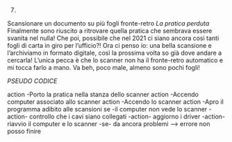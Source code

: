 7.
Scansionare un documento su più fogli fronte-retro
*La pratica perduta*
Finalmente sono riuscito a ritrovare quella pratica che sembrava essere svanita nel nulla! Che poi, possibile che nel 2021 ci siano ancora così tanti fogli di carta in giro per l’ufficio?! Ora ci penso io: una bella scansione e l’archiviamo in formato digitale, così la prossima volta so già dove andare a cercarla! L’unica pecca è che lo scanner non ha il fronte-retro automatico e mi tocca farlo a mano. Va beh, poco male, almeno sono pochi fogli!


*PSEUDO CODICE*


action -Porto la pratica nella stanza dello scanner
action -Accendo computer associato allo scanner
action -Accendo lo scanner
action -Apro il programma adibito alle scansioni
se -il computer non vede lo scanner
-action- controllo che i cavi siano collegati 
-action- aggiorno i driver
-action- riavvio il computer e lo scanner
-se- da ancora problemi --> errore non posso finire
        

